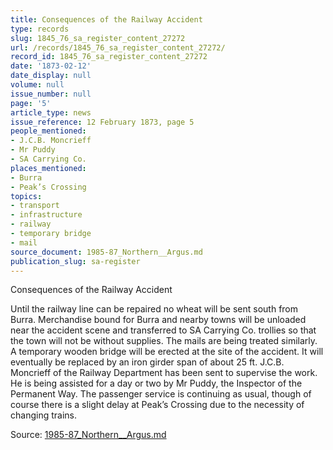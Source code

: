 ```yaml
---
title: Consequences of the Railway Accident
type: records
slug: 1845_76_sa_register_content_27272
url: /records/1845_76_sa_register_content_27272/
record_id: 1845_76_sa_register_content_27272
date: '1873-02-12'
date_display: null
volume: null
issue_number: null
page: '5'
article_type: news
issue_reference: 12 February 1873, page 5
people_mentioned:
- J.C.B. Moncrieff
- Mr Puddy
- SA Carrying Co.
places_mentioned:
- Burra
- Peak’s Crossing
topics:
- transport
- infrastructure
- railway
- temporary bridge
- mail
source_document: 1985-87_Northern__Argus.md
publication_slug: sa-register
---
```


Consequences of the Railway Accident

Until the railway line can be repaired no wheat will be sent south from Burra.  Merchandise bound for Burra and nearby towns will be unloaded near the accident scene and transferred to SA Carrying Co. trollies so that the town will not be without supplies.  The mails are being treated similarly. A temporary wooden bridge will be erected at the site of the accident.  It will eventually be replaced by an iron girder span of about 25 ft.  J.C.B. Moncrieff of the Railway Department has been sent to supervise the work.  He is being assisted for a day or two by Mr Puddy, the Inspector of the Permanent Way.  The passenger service is continuing as usual, though of course there is a slight delay at Peak’s Crossing due to the necessity of changing trains.

Source: [1985-87_Northern__Argus.md](/downloads/markdown/1985-87_Northern__Argus.md)
